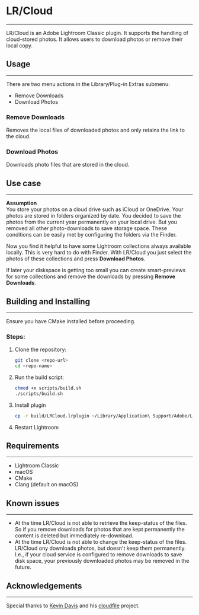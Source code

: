 # LR/Cloud

---
LR/Cloud is an Adobe Lightroom Classic plugin. It supports the handling of cloud-stored photos. It allows users to
download photos or remove their local copy.

## Usage

---

There are two menu actions in the Library/Plug-in Extras submenu:

* Remove Downloads
* Download Photos

### Remove Downloads

Removes the local files of downloaded photos and only retains the link to the cloud.

### Download Photos

Downloads photo files that are stored in the cloud.

## Use case

---
**Assumption**   
You store your photos on a cloud drive such as iCloud or OneDrive. Your photos are stored in folders organized
by date. You decided to save the photos from the current year permanently on your local drive. But you removed all
other photo-downloads to save storage space. These conditions can be easily met by configuring the folders via the
Finder.

Now you find it helpful to have some Lightroom collections always available locally. This is very hard to do with
Finder. With LR/Cloud you just select the photos of these collections and press __Download Photos__.

If later your diskspace is getting too small you can create smart-previews for some collections and remove the
downloads by pressing __Remove Downloads__.

## Building and Installing

---

Ensure you have CMake installed before proceeding.

### Steps:

1. Clone the repository:
   ```sh
   git clone <repo-url>
   cd <repo-name>
   ```
2. Run the build script:
   ```sh
   chmod +x scripts/build.sh
   ./scripts/build.sh
   ```
3. Install plugin
   ```sh
   cp -r build/LRCloud.lrplugin ~/Library/Application\ Support/Adobe/Lightroom/Modules
   ```
4. Restart Lightroom

## Requirements

---

- Lightroom Classic
- macOS
- CMake
- Clang (default on macOS)

## Known issues

---

* At the time LR/Cloud is not able to retrieve the keep-status of the files. So if you remove downloads for photos that
  are kept permanently the content is deleted but immediately re-download.
* At the time LR/Cloud is not able to change the keep-status of the files. LR/Cloud ony downloads photos, but doesn't
  keep them permanently. I.e., if your cloud service is configured to remove downloads
  to save disk space, your previously downloaded photos may be removed in the future.

## Acknowledgements

---

Special thanks to [Kevin Davis](https://github.com/kevincar) and his [cloudfile](https://github.com/kevincar/cloudfile)
project.